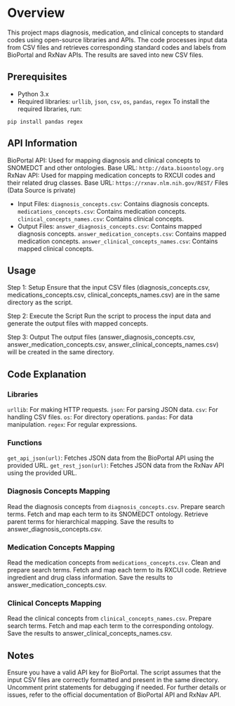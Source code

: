# Overview
This project maps diagnosis, medication, and clinical concepts to standard codes using open-source libraries and APIs. The code processes input data from CSV files and retrieves corresponding standard codes and labels from BioPortal and RxNav APIs. The results are saved into new CSV files.

## Prerequisites
- Python 3.x
- Required libraries: `urllib`, `json`, `csv`, `os`, `pandas`, `regex`
To install the required libraries, run:

`pip install pandas regex`

## API Information
BioPortal API: Used for mapping diagnosis and clinical concepts to SNOMEDCT and other ontologies.
Base URL: `http://data.bioontology.org`
RxNav API: Used for mapping medication concepts to RXCUI codes and their related drug classes.
Base URL: `https://rxnav.nlm.nih.gov/REST/`
Files (Data Source is private)
- Input Files:
`diagnosis_concepts.csv`: Contains diagnosis concepts.
`medications_concepts.csv`: Contains medication concepts.
`clinical_concepts_names.csv`: Contains clinical concepts.
- Output Files:
`answer_diagnosis_concepts.csv`: Contains mapped diagnosis concepts.
`answer_medication_concepts.csv`: Contains mapped medication concepts.
`answer_clinical_concepts_names.csv`: Contains mapped clinical concepts.

## Usage
Step 1: Setup
Ensure that the input CSV files (diagnosis_concepts.csv, medications_concepts.csv, clinical_concepts_names.csv) are in the same directory as the script.

Step 2: Execute the Script
Run the script to process the input data and generate the output files with mapped concepts.

Step 3: Output
The output files (answer_diagnosis_concepts.csv, answer_medication_concepts.csv, answer_clinical_concepts_names.csv) will be created in the same directory.

## Code Explanation
### Libraries
`urllib`: For making HTTP requests.
`json`: For parsing JSON data.
`csv`: For handling CSV files.
`os`: For directory operations.
`pandas`: For data manipulation.
`regex`: For regular expressions.

### Functions
`get_api_json(url)`: Fetches JSON data from the BioPortal API using the provided URL.
`get_rest_json(url)`: Fetches JSON data from the RxNav API using the provided URL.

### Diagnosis Concepts Mapping
Read the diagnosis concepts from `diagnosis_concepts.csv`.
Prepare search terms.
Fetch and map each term to its SNOMEDCT ontology.
Retrieve parent terms for hierarchical mapping.
Save the results to answer_diagnosis_concepts.csv.

### Medication Concepts Mapping
Read the medication concepts from `medications_concepts.csv`.
Clean and prepare search terms.
Fetch and map each term to its RXCUI code.
Retrieve ingredient and drug class information.
Save the results to answer_medication_concepts.csv.

### Clinical Concepts Mapping
Read the clinical concepts from `clinical_concepts_names.csv`.
Prepare search terms.
Fetch and map each term to the corresponding ontology.
Save the results to answer_clinical_concepts_names.csv.


## Notes
Ensure you have a valid API key for BioPortal.
The script assumes that the input CSV files are correctly formatted and present in the same directory.
Uncomment print statements for debugging if needed.
For further details or issues, refer to the official documentation of BioPortal API and RxNav API.
